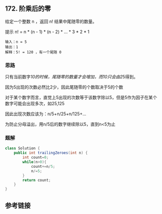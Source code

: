 ## 172. 阶乘后的零
给定一个整数 n ，返回 n! 结果中尾随零的数量。

提示 n! = n * (n - 1) * (n - 2) * ... * 3 * 2 * 1

```
输入：n = 5
输出：1
解释：5! = 120 ，有一个尾随 0
```
### 思路
只有当前数字*10的时候，尾随零的数量才会增加，而10只会由2*5得到。

因为5出现的次数必然比2少，因此尾随零的个数取决于5的个数

对于某个数字而言，直觉上5出现的次数等于该数字除以5，但是5作为因子在某个数字可能会出现多次，如25,125

因此出现次数应该为：n/5+n/25+n/125+...

为防止分母溢出，用n/5后的数字继续除以5，直到n<5为止
### 题解
```java
class Solution {
    public int trailingZeroes(int n) {
        int count=0;
        while(n>0){
            count+=n/5;
            n/=5;
        }
        return count;
    }
}
```
## 参考链接